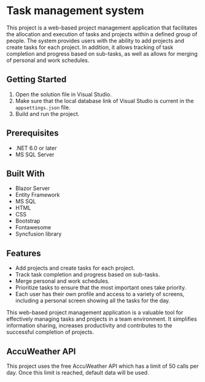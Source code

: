# Task management system

This project is a web-based project management application that facilitates the allocation and execution of tasks and projects within a defined group of people. The system provides users with the ability to add projects and create tasks for each project. In addition, it allows tracking of task completion and progress based on sub-tasks, as well as allows for merging of personal and work schedules.

## Getting Started

1. Open the solution file in Visual Studio.
2. Make sure that the local database link of Visual Studio is current in the `appsettings.json` file.
3. Build and run the project.

## Prerequisites

- .NET 6.0 or later
- MS SQL Server

## Built With

- Blazor Server
- Entity Framework
- MS SQL
- HTML
- CSS
- Bootstrap
- Fontawesome
- Syncfusion library

## Features

- Add projects and create tasks for each project.
- Track task completion and progress based on sub-tasks.
- Merge personal and work schedules.
- Prioritize tasks to ensure that the most important ones take priority.
- Each user has their own profile and access to a variety of screens, including a personal screen showing all the tasks for the day.

This web-based project management application is a valuable tool for effectively managing tasks and projects in a team environment. It simplifies information sharing, increases productivity and contributes to the successful completion of projects.

## AccuWeather API

This project uses the free AccuWeather API which has a limit of 50 calls per day. Once this limit is reached, default data will be used.
